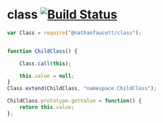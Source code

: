 class [![Build Status](https://travis-ci.org/nathanfaucett/js-class.svg?branch=master)](https://travis-ci.org/nathanfaucett/js-class)
======


```javascript
var Class = require("@nathanfaucett/class");


function ChildClass() {

    Class.call(this);

    this.value = null;
}
Class.extend(ChildClass, "namespace.ChildClass");

ChildClass.prototype.getValue = function() {
    return this.value;
};
```
